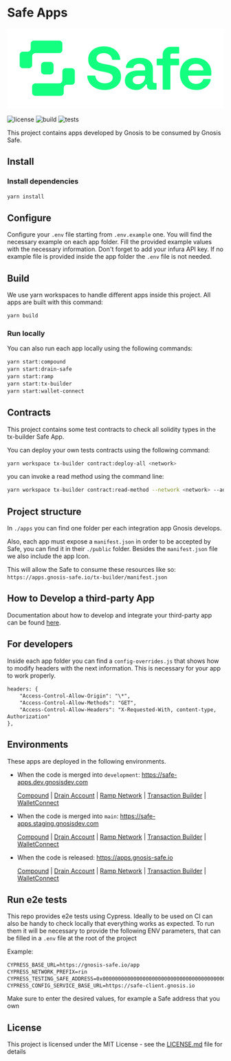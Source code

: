 # Safe Apps

[![Logo](https://raw.githubusercontent.com/safe-global/safe-react-apps/main/assets/logo.png)](https://gnosis-safe.io/)

![license](https://img.shields.io/github/license/safe-global/safe-react-apps)
![build](https://img.shields.io/github/workflow/status/safe-global/safe-react-apps/Deploy%20safe%20apps/main)
![tests](https://img.shields.io/github/workflow/status/safe-global/safe-react-apps/Test/main?label=tests)

This project contains apps developed by Gnosis to be consumed by Gnosis Safe.

## Install

### Install dependencies

```bash
yarn install
```

## Configure

Configure your `.env` file starting from `.env.example` one. You will find the necessary example on each app folder. Fill the provided example values with the necessary information. Don't forget to add your infura API key.
If no example file is provided inside the app folder the `.env` file is not needed.

## Build

We use yarn workspaces to handle different apps inside this project. All apps are built with this command:

```bash
yarn build
```

### Run locally

You can also run each app locally using the following commands:

```bash
yarn start:compound
yarn start:drain-safe
yarn start:ramp
yarn start:tx-builder
yarn start:wallet-connect
```

## Contracts

This project contains some test contracts to check all solidity types in the tx-builder Safe App.

You can deploy your own tests contracts using the following command:

```bash
yarn workspace tx-builder contract:deploy-all <network>
```

you can invoke a read method using the command line:

```bash
yarn workspace tx-builder contract:read-method --network <network> --address <address> --method <method>
```

## Project structure

In `./apps` you can find one folder per each integration app Gnosis develops.

Also, each app must expose a `manifest.json` in order to be accepted by Safe, you can find it in their `./public` folder. Besides the `manifest.json` file we also include the app Icon.

This will allow the Safe to consume these resources like so: `https://apps.gnosis-safe.io/tx-builder/manifest.json`

## How to Develop a third-party App

Documentation about how to develop and integrate your third-party app can be found [here](https://docs.gnosis-safe.io/build/sdks/safe-apps).

## For developers

Inside each app folder you can find a `config-overrides.js` that shows how to modify headers with the next information. This is necessary for your app to work properly.

```
headers: {
    "Access-Control-Allow-Origin": "\*",
    "Access-Control-Allow-Methods": "GET",
    "Access-Control-Allow-Headers": "X-Requested-With, content-type, Authorization"
},
```

## Environments

These apps are deployed in the following environments.

- When the code is merged into `development`: https://safe-apps.dev.gnosisdev.com

  [Compound](https://safe-apps.dev.gnosisdev.com/compound)
  | [Drain Account](https://safe-apps.dev.gnosisdev.com/drain-safe)
  | [Ramp Network](https://safe-apps.dev.gnosisdev.com/ramp-network)
  | [Transaction Builder](https://safe-apps.dev.gnosisdev.com/tx-builder)
  | [WalletConnect](https://safe-apps.dev.gnosisdev.com/wallet-connect)

- When the code is merged into `main`: https://safe-apps.staging.gnosisdev.com

  [Compound](https://safe-apps.staging.gnosisdev.com/compound)
  | [Drain Account](https://safe-apps.staging.gnosisdev.com/drain-safe)
  | [Ramp Network](https://safe-apps.staging.gnosisdev.com/ramp-network)
  | [Transaction Builder](https://safe-apps.staging.gnosisdev.com/tx-builder)
  | [WalletConnect](https://safe-apps.staging.gnosisdev.com/wallet-connect)

- When the code is released: https://apps.gnosis-safe.io

  [Compound](https://apps.gnosis-safe.io/compound)
  | [Drain Account](https://apps.gnosis-safe.io/drain-safe)
  | [Ramp Network](https://apps.gnosis-safe.io/ramp-network)
  | [Transaction Builder](https://apps.gnosis-safe.io/tx-builder)
  | [WalletConnect](https://apps.gnosis-safe.io/wallet-connect)

## Run e2e tests

This repo provides e2e tests using Cypress. Ideally to be used on CI can also be handy to check locally that everything works as expected.
To run them it will be necessary to provide the following ENV parameters, that can be filled in a `.env` file at the root of the project

Example:
```
CYPRESS_BASE_URL=https://gnosis-safe.io/app
CYPRESS_NETWORK_PREFIX=rin
CYPRESS_TESTING_SAFE_ADDRESS=0x0000000000000000000000000000000000000000
CYPRESS_CONFIG_SERVICE_BASE_URL=https://safe-client.gnosis.io
```
Make sure to enter the desired values, for example a Safe address that you own

## License
This project is licensed under the MIT License - see the [LICENSE.md](LICENSE.md) file for details

